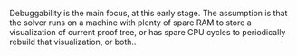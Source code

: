 Debuggability is the main focus, at this early stage. The assumption is that the solver runs on a machine with plenty of spare RAM to store a visualization of current proof tree, or has spare CPU cycles to periodically rebuild that visualization, or both..
